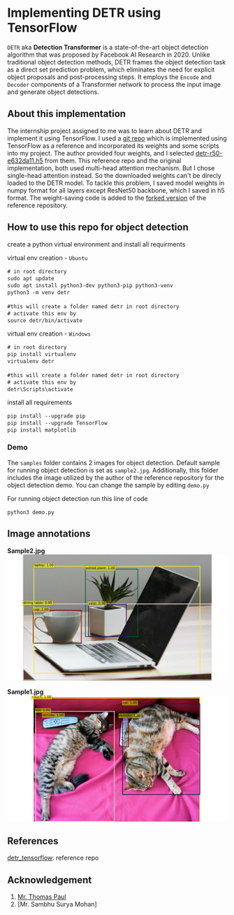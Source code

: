 # Implementing DETR using TensorFlow

`DETR` aka **Detection Transformer** is a state-of-the-art object detection algorithm that was proposed by Facebook AI Research in 2020. Unlike traditional object detection methods, DETR frames the object detection task as a direct set prediction problem, which eliminates the need for explicit object proposals and post-processing steps. It employs the `Encode` and `Decoder` components of a Transformer network to process the input image and generate object detections.

## About this implementation

The internship project assigned to me was to learn about DETR and implement it using TensorFlow. I used a [git repo](https://github.com/Leonardo-Blanger/detr_tensorflow) which is implemented using TensorFlow as a reference and incorporated its weights and some scripts into my project. The author provided four weights, and I selected [detr-r50-e632da11.h5](https://drive.google.com/file/d/1Nd1P6g1mqqf6Gzl3BW1TavsjripA3Sa3/view?usp=share_link) from them.
This reference repo and the original implementation, both used multi-head attention mechanism. But I chose single-head attention instead. So the downloaded weights can't be direcly loaded to the DETR model. To tackle this problem, I saved model weights in numpy format for all layers except ResNet50 backbone, which I saved in h5 format. The weight-saving code is added to the [forked version](https://github.com/kavysabu1996/detr_tensorflow) of the reference repository.

## How to use this repo for object detection

create a python virtual environment and install all requirments

virtual env creation - `Ubuntu`
```
# in root directory
sudo apt update
sudo apt install python3-dev python3-pip python3-venv
python3 -m venv detr

#this will create a folder named detr in root directory
# activate this env by 
source detr/bin/activate
```

virtual env creation - `Windows`
```
# in root directory
pip install virtualenv
virtualenv detr

#this will create a folder named detr in root directory
# activate this env by
detr\Scripts\activate
```

install all requirements
```
pip install --upgrade pip
pip install --upgrade TensorFlow
pip install matplotlib
```

### Demo
The `samples` folder contains 2 images for object detection. Default sample for running object detection is set as `sample2.jpg`. Additionally, this folder includes the image utilized by the author of the reference repository for the object detection demo. You can change the sample by editing `demo.py`

For running object detection run this line of code
```
python3 demo.py
```

## Image annotations

**Sample2.jpg**
![sample2](samples/sample2_boxes.png)

**Sample1.jpg**
![sample1](samples/sample1_boxes.png)

## References
[detr_tensorflow](https://github.com/Leonardo-Blanger/detr_tensorflow): reference repo

## Acknowledgement
1. [Mr. Thomas Paul](https://github.com/mrtpk)
2. [Mr. Sambhu Surya Mohan]

